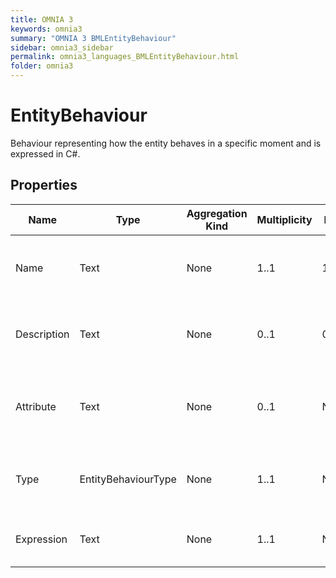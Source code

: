 ```yaml
---
title: OMNIA 3
keywords: omnia3
summary: "OMNIA 3 BMLEntityBehaviour"
sidebar: omnia3_sidebar
permalink: omnia3_languages_BMLEntityBehaviour.html
folder: omnia3
---
```


# EntityBehaviour
Behaviour representing how the entity behaves in a specific moment and is expressed in C#.
## Properties

| Name | Type | Aggregation Kind | Multiplicity | Length | Description |
| --------- | --------- | --------- | --------- | --------- | --------- |
| Name | Text | None | 1..1 | 1..64 | The name of the entity (unique identifier). |
| Description | Text | None | 0..1 | 0..1024 | The textual explanation of the entities' purpose. |
| Attribute | Text | None | 0..1 | None | The attribute the behaviour is related to. |
| Type | EntityBehaviourType | None | 1..1 | None | The execution moment of the behaviour. |
| Expression | Text | None | 1..1 | None | The C# code that will be executed. |


